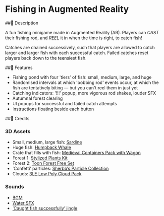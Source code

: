 # Fishing in Augmented Reality

##🎣 Description

A fun fishing minigame made in Augmented Reality (AR). Players can *CAST* their fishing rod, and *REEL* it in when the time is right, to catch fish!

Catches are chained successively, such that players are allowed to catch larger and larger fish with each successful catch. Failed catches reset players back down to the teensiest fish.

##🎣 Features

- Fishing pond with four 'tiers' of fish: small, medium, large, and huge
- Randomised intervals at which 'bobbing rod' events occur, at which the fish are tentatively biting — but you can't reel them in just yet
- Catching indicators: '!!!' popup, more vigorous rod shakes, louder SFX
- Autumnal forest clearing
- UI popups for successful and failed catch attempts
- Instructions floating beside each button

##🎣 Credits

### 3D Assets

- Small, medium, large fish: [Sardine](https://assetstore.unity.com/packages/3d/characters/animals/fish/sardine-37963)
- Huge fish: [Humpback Whale](https://assetstore.unity.com/packages/3d/characters/animals/fish/humpback-whale-3547)
- Crate that fills with fish: [Medieval Containers Pack with Wagon](https://assetstore.unity.com/packages/3d/environments/medieval-containers-pack-with-wagon-66260)
- Forest 1: [Stylized Plants Kit](https://assetstore.unity.com/packages/3d/environments/stylized-plants-kit-188109)
- Forest 2: [Toon Forest Free Set](https://assetstore.unity.com/packages/3d/vegetation/toon-forest-free-set-66124)
- ‘Confetti’ particles: [Sherbb’s Particle Collection](https://assetstore.unity.com/packages/vfx/particles/sherbb-s-particle-collection-170798)
- Clouds: [3LE Low Poly Cloud Pack](https://assetstore.unity.com/packages/3d/3le-low-poly-cloud-pack-65911)

### Sounds

- [BGM](https://www.youtube.com/watch?v=md6oqq327iw&ab_channel=GamingMusik)
- [Water SFX](https://www.fesliyanstudios.com/royalty-free-sound-effects-download/water-drops-and-bloops-17)
- [‘Caught fish successfully’ jingle](https://noproblo.dayjo.org/ZeldaSounds/TP_Rips/index.html)
